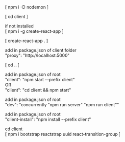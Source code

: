 [ npm i -D nodemon ]

[ cd client ]

if not installed <br>
[ npm i -g create-react-app ]

[ create-react-app . ]

add in package.json of client folder<br>
"proxy": "http://localhost:5000"

[ cd .. ]

add in package.json of root<br>
"client": "npm start --prefix client"<br>
OR<br>
"client": "cd client && npm start"

add in package.json of root<br>
"dev": "concurrently \"npm run server\" \"npm run client\""

add in package.json of root<br>
"client-install": "npm install --prefix client"


cd client <br>
[ npm i bootstrap reactstrap uuid react-transition-group ]
